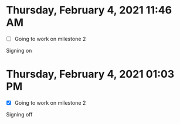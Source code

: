 # Thursday, February  4, 2021 11:46 AM

- [ ] Going to work on milestone 2

Signing on

# Thursday, February  4, 2021 01:03 PM

- [x] Going to work on milestone 2

Signing off